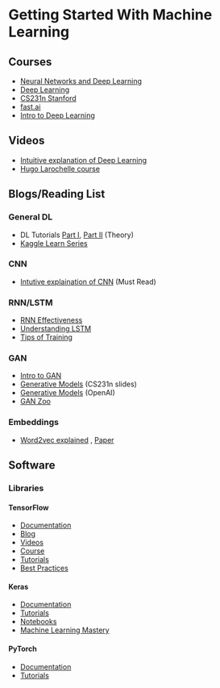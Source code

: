 # Getting Started With Machine Learning

## Courses

- [Neural Networks and Deep Learning](http://neuralnetworksanddeeplearning.com/chap1.html)
- [Deep Learning](http://deeplearning.cs.cmu.edu/)
- [CS231n Stanford](http://cs231n.stanford.edu/)
- [fast.ai](http://course.fast.ai/index.html)
- [Intro to Deep Learning](http://introtodeeplearning.com/)

## Videos

- [Intuitive explanation of Deep Learning](https://www.youtube.com/watch?v=aircAruvnKk&list=PLZHQObOWTQDNU6R1_67000Dx_ZCJB-3pi)
- [Hugo Larochelle course](https://www.youtube.com/watch?v=SGZ6BttHMPw&list=PL6Xpj9I5qXYEcOhn7TqghAJ6NAPrNmUBH)

## Blogs/Reading List

### General DL

- DL Tutorials [Part I](http://ai.stanford.edu/~quocle/tutorial1.pdf), [Part II](http://ai.stanford.edu/~quocle/tutorial2.pdf) (Theory)
- [Kaggle Learn Series](https://www.kaggle.com/learn/deep-learning)

### CNN

- [Intutive explaination of CNN](http://cs231n.github.io/convolutional-networks/) (Must Read)

### RNN/LSTM

- [RNN Effectiveness](http://karpathy.github.io/2015/05/21/rnn-effectiveness/)
- [Understanding LSTM](http://colah.github.io/posts/2015-08-Understanding-LSTMs/)
- [Tips of Training](https://danijar.com/tips-for-training-recurrent-neural-networks/)

### GAN

- [Intro to GAN](http://blog.aylien.com/introduction-generative-adversarial-networks-code-tensorflow/)
- [Generative Models](http://cs231n.stanford.edu/slides/2017/cs231n_2017_lecture13.pdf) (CS231n slides)
- [Generative Models](https://blog.openai.com/generative-models/) (OpenAI)
- [GAN Zoo](https://deephunt.in/the-gan-zoo-79597dc8c347)

### Embeddings

- [Word2vec explained](http://mccormickml.com/2016/04/19/word2vec-tutorial-the-skip-gram-model/) , [Paper](https://arxiv.org/pdf/1411.2738.pdf)

## Software

### Libraries

#### TensorFlow

- [Documentation](https://www.tensorflow.org/get_started/)
- [Blog](medium.com/tensorflow)
- [Videos](youtube.com/tensorflow)
- [Course](http://web.stanford.edu/class/cs20si/syllabus.html)
- [Tutorials](https://www.tensorflow.org/tutorials/)
- [Best Practices](https://github.com/vahidk/EffectiveTensorflow)

#### Keras

- [Documentation](https://keras.io/)
- [Tutorials](https://github.com/fchollet/keras-resources)
- [Notebooks](https://github.com/fchollet/deep-learning-with-python-notebooks)
- [Machine Learning Mastery](https://machinelearningmastery.com/?s=keras)


#### PyTorch

- [Documentation](https://pytorch.org/docs/stable/index.html)
- [Tutorials](https://pytorch.org/tutorials/)
